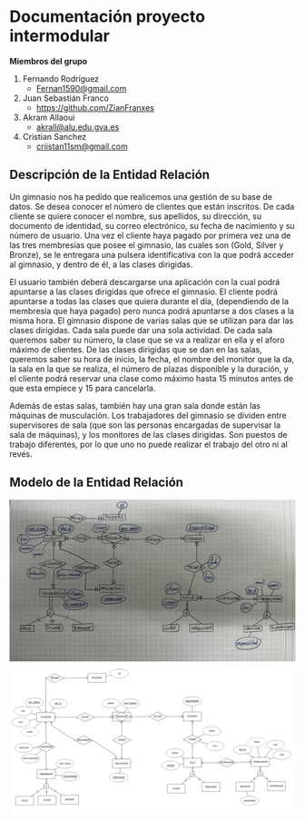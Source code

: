 # Documentación proyecto intermodular
**Miembros del grupo**
1. Fernando Rodríguez
   - Fernan1590@gmail.com
2. Juan Sebastián Franco
   - https://github.com/ZianFranxes
4. Akram Allaoui
   - akrall@alu.edu.gva.es
5. Cristian Sanchez
   - criistan11sm@gmail.com
   
## Descripción de la Entidad Relación
Un gimnasio nos ha pedido que realicemos una gestión de su base de datos. Se desea conocer el número de clientes que están inscritos. De cada cliente se quiere conocer el nombre, sus apellidos, su dirección, su documento de identidad, su correo electrónico, su fecha de nacimiento y su número de usuario. Una vez el cliente haya pagado por primera vez una de las tres membresías que posee el gimnasio, las cuales son (Gold, Silver y Bronze), se le entregara una pulsera identificativa con la que podrá acceder al gimnasio, y dentro de él, a las clases dirigidas. 

El usuario también deberá descargarse una aplicación con la cual podrá apuntarse a las clases dirigidas que ofrece el gimnasio. El cliente podrá apuntarse a todas las clases que quiera durante el día, (dependiendo de la membresía que haya pagado) pero nunca podrá apuntarse a dos clases a la misma hora.
El gimnasio dispone de varias salas que se utilizan para dar las clases dirigidas. Cada sala puede dar una sola actividad. De cada sala queremos saber su número, la clase que se va a realizar en ella y el aforo máximo de clientes. De las clases dirigidas que se dan en las salas, queremos saber su hora de inicio, la fecha, el nombre del monitor que la da, la sala en la que se realiza, el número de plazas disponible y la duración, y el cliente podrá reservar una clase como máximo hasta 15 minutos antes de que esta empiece y 15 para cancelarla. 

Además de estas salas, también hay una gran sala donde están las máquinas de musculación. Los trabajadores del gimnasio se dividen entre supervisores de sala (que son las personas encargadas de supervisar la sala de máquinas), y los monitores de las clases dirigidas. Son puestos de trabajo diferentes, por lo que uno no puede realizar el trabajo del otro ni al revés.

## Modelo de la Entidad Relación
![IMG_5819.jpg](Imagenes/IMG_5819.jpg)
![er.png](Imagenes/er.png)
